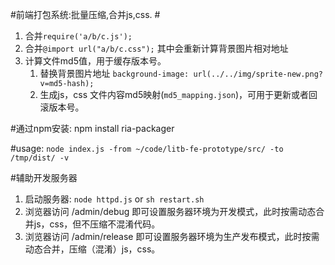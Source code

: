 #前端打包系统:批量压缩,合并js,css. #
 1. 合并`require('a/b/c.js');`
 2. 合并`@import url("a/b/c.css");` 其中会重新计算背景图片相对地址
 3. 计算文件md5值，用于缓存版本号。
    1. 替换背景图片地址 `background-image: url(../../img/sprite-new.png?v=md5-hash);`
    2. 生成js，css 文件内容md5映射(`md5_mapping.json`)，可用于更新或者回滚版本号。

#通过npm安装:
  npm install ria-packager 

#usage:
 `node index.js -from ~/code/litb-fe-prototype/src/ -to /tmp/dist/ -v `
 
#辅助开发服务器
1. 启动服务器: `node httpd.js` or `sh restart.sh`
2. 浏览器访问 /admin/debug 即可设置服务器环境为开发模式，此时按需动态合并js，css，但不压缩不混淆代码。
3. 浏览器访问 /admin/release 即可设置服务器环境为生产发布模式，此时按需动态合并，压缩（混淆）js，css。